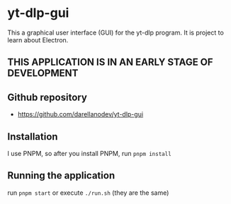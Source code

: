 # yt-dlp-gui

This a graphical user interface (GUI) for the yt-dlp program. It is project to learn about Electron.

## THIS APPLICATION IS IN AN EARLY STAGE OF DEVELOPMENT

## Github repository

- <https://github.com/darellanodev/yt-dlp-gui>

## Installation

I use PNPM, so after you install PNPM, run `pnpm install`

## Running the application

run `pnpm start` or execute `./run.sh` (they are the same)
